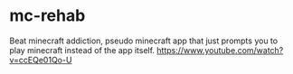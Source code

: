 # mc-rehab
Beat minecraft addiction, pseudo minecraft app that just prompts you to play minecraft instead of the app itself.
https://www.youtube.com/watch?v=ccEQe01Qo-U
